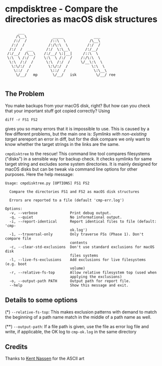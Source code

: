 # cmpdisktree - Compare the directories as macOS disk structures

```
      ___
     /\__\            _____              ___
    /:/  /           /::\  \           /\__\
   /:/  /           /:/\:\  \         /:/  /
  /:/  /  ___      /:/  \:\__\       /:/__/
 /:/__/  /\__\    /:/__/ \:|__|     /::\  \
 \:\  \ /:/  /    \:\  \ /:/  /    /:/\:\  \
  \:\  /:/  /      \:\  /:/  /     \/__\:\  \
   \:\/:/  /        \:\/:/  /           \:\  \
    \::/  /          \::/  /             \:\__\
     \/__/   mp       \/__/   isk         \/__/ ree
    
```

## The Problem

You make backups from your macOS disk, right? But how can you check that your  important stuff  got copied correctly? Using

    diff -r FS1 FS2

gives you so many  errors that it is impossible to use. This is caused by a few different problems, but the main one is: *Symlinks with non-existing target* arereport an error in diff, but for the disk compare we only want to know whether the target strings in the links are the same.

`cmpdisktree` to the rescue! This command line tool compares filesystems ("disks") in a sensible way for backup check. It checks symlinks for same target string and excludes some system directories. It is mainly designed for macOS disks but can be tweak via command line options for other purposes. Here the help message:

```
Usage: cmpdisktree.py [OPTIONS] FS1 FS2

  Compare the directories FS1 and FS2 as macOS disk structures

  Errors are reported to a file (default 'cmp-err.log')

Options:
  -v, --verbose               Print debug output.
  -q, --quiet                 No informational output.
  -i, --report-identical      Report identical files to file (default: 'cmp-
                              ok.log')
  -1, --traversal-only        Only traverse FSs (Phase 1). Don't compare file
                              contents
  -c, --clear-std-exclusions  Don't use standard exclusions for macOS disk
                              files systems
  -l, --live-fs-exclusions    Add exclusions for live filesystems (e.g. boot
                              volume)
  -r, --relative-fs-top       Allow relative filesystem top (used when
                              applying the exclusions)
  -o, --output-path PATH      Output path for report file.
  --help                      Show this message and exit.
```


## Details to some options

(*) `--relative-fs-top`: This makes exclusion patterns with demand to match the 
    beginning of a path name match in the middle of  a path name as well.

(**) `--output-path`: If a file path is given, use the file as error log file 
    and write, if applicable, the OK log to `cmp-ok.log` in the same directory

## Credits

Thanks to [Kent Nassen](http://www-personal.umich.edu/~knassen/figfonts/isometric2.flf) for the ASCII art

<!--  LocalWords:  cmpdisktree filesystems Symlinks symlinks
 -->
